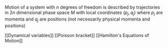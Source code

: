 Motion of a system with $n$ degrees of freedom is described by trajectories in $2n$ dimensional phase space $M$ with local coordinates $(p_{j}, q_{j})$ where $p_{j}$ are momenta and $q_{j}$ are positions (not necessarily physical momenta and positions)

[[Dynamical variables]]
[[Poisson bracket]]
[[Hamilton's Equations of Motion]]


